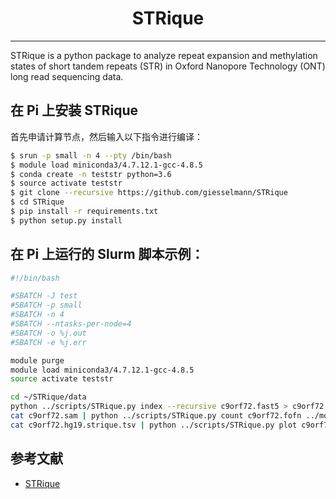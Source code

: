 # <center>STRique</center>

---------

STRique is a python package to analyze repeat expansion and methylation states of short tandem repeats (STR) in Oxford Nanopore Technology (ONT) long read sequencing data.

## 在 Pi 上安装 STRique

首先申请计算节点，然后输入以下指令进行编译：

```bash
$ srun -p small -n 4 --pty /bin/bash
$ module load miniconda3/4.7.12.1-gcc-4.8.5
$ conda create -n teststr python=3.6
$ source activate teststr
$ git clone --recursive https://github.com/giesselmann/STRique
$ cd STRique
$ pip install -r requirements.txt
$ python setup.py install
```

## 在 Pi 上运行的 Slurm 脚本示例：

```bash
#!/bin/bash

#SBATCH -J test
#SBATCH -p small
#SBATCH -n 4
#SBATCH --ntasks-per-node=4
#SBATCH -o %j.out
#SBATCH -e %j.err

module purge
module load miniconda3/4.7.12.1-gcc-4.8.5
source activate teststr

cd ~/STRique/data
python ../scripts/STRique.py index --recursive c9orf72.fast5 > c9orf72.fofn
cat c9orf72.sam | python ../scripts/STRique.py count c9orf72.fofn ../models/r9_4_450bps.model ../configs/repeat_config.tsv > c9orf72.hg19.strique.tsv
cat c9orf72.hg19.strique.tsv | python ../scripts/STRique.py plot c9orf72.fofn --output c9orf72.pdf --format pdf
```

## 参考文献

- [STRique](https://strique.readthedocs.io/en/latest/installation/src/)
